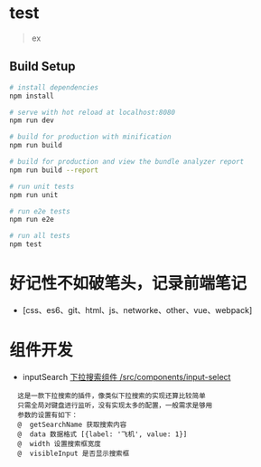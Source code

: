 # test

> ex

## Build Setup

``` bash
# install dependencies
npm install

# serve with hot reload at localhost:8080
npm run dev

# build for production with minification
npm run build

# build for production and view the bundle analyzer report
npm run build --report

# run unit tests
npm run unit

# run e2e tests
npm run e2e

# run all tests
npm test
```
# 好记性不如破笔头，记录前端笔记
  - [css、es6、git、html、js、networke、other、vue、webpack]
# 组件开发
  - inputSearch  [下拉搜索组件 /src/components/input-select](http://chuantu.biz/t6/289/1524031014x-1404793244.gif)
```
  这是一款下拉搜索的插件，像类似下拉搜索的实现还算比较简单
  只需全局对键盘进行监听，没有实现太多的配置，一般需求是够用
  参数的设置有如下：
  @  getSearchName 获取搜索内容
  @  data 数据格式 [{label: '飞机', value: 1}]
  @  width 设置搜索框宽度
  @  visibleInput 是否显示搜索框
```